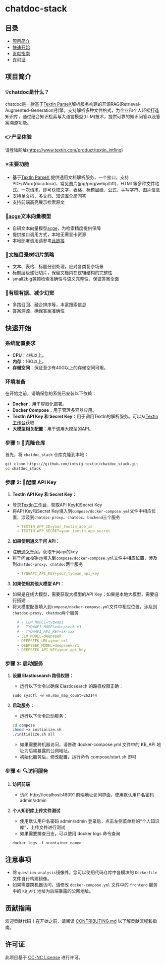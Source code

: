 # chatdoc-stack

## 目录
- [项目简介](#项目简介)
- [快速开始](#安装)
- [贡献指南](#贡献指南)
- [许可证](#许可证)

## 项目简介
### 💡chatdoc是什么？
chatdoc是一款基于[TextIn ParseX](https://www.textin.com/market/detail/pdf_to_markdown)解析服务构建的开源RAG(Retrieval-Augmented-Generation)引擎。支持解析多种文件格式，为企业和个人轻松打造知识库，通过结合知识检索与大语言模型(LLM)技术，提供可靠的知识问答以及答案溯源功能。

### 👉产品体验
请登陆网址(https://www.textin.com/product/textin_intfinq)

### ⭐️主要功能
- 基于[TextIn ParseX](https://www.textin.com/market/detail/pdf_to_markdown),提供通用文档解析服务，一个接口，支持PDF/Word(doc/docx)、常见图片(jpg/png/webp/tiff)、HTML等多种文件格式。一次请求，即可获取文字、表格、标题层级、公式、手写字符、图片信息
- 支持单文档、多文档、知识库全局问答
- 支持前端高亮展示检索原文

### 🚩[acge](https://www.textin.com/market/detail/acge_text_embedding)文本向量模型
- 自研文本向量模型[acge](https://www.textin.com/market/detail/acge_text_embedding)，为检索精度提供保障
- 提供接口调用方式，本地无需显卡资源
- 本地部署调用请参考[此链接](https://github.com/intsig-textin/acge_text_embedding)

### 🌱文档目录树切片策略
- 文本、表格、标题分别处理，应对各类复杂场景
- 标题层级递归切片，保留文档内在逻辑结构的完整性
- small2big兼顾检索准确性与语义完整性，保证答案全面

### 🍱有理有据、减少幻觉
- 多路召回、融合排序等，丰富搜索信息
- 答案溯源，确保答案准确性

## 快速开始

### 系统配置要求

- **CPU**：4核以上。
- **内存**：16G以上。
- **存储空间**：保证至少有40G以上的存储空间可用。

### 环境准备

在开始之前，请确保您的系统已安装以下依赖：

- **Docker**：用于容器化部署。
- **Docker Compose**：用于管理多容器应用。
- **TextIn API Key 和 Secret Key**：用于调用TextIn的解析服务。可以从[TextIn工作台](https://www.textin.com/console/dashboard/setting)获取
- **大模型相关配置**：用于调用大模型的API。

### 步骤 1: 🔨︎克隆仓库

首先，将 `chatdoc_stack` 仓库克隆到本地：

```bash
git clone https://github.com/intsig-textin/chatdoc_stack.git
cd chatdoc_stack
```

### 步骤 2: 🔑︎配置 API Key

1. **TextIn API Key 和 Secret Key：**
- 登录[TextIn工作台](https://www.textin.com/console/dashboard/setting)，获取API Key和Secret Key
- 将API Key和Secret Key填入到`compose/docker-compose.yml`文件中相应位置，涉及到`chatdoc-proxy`、`chatdoc`、`backend`三个服务
  ```docker-compose.yml
    - TEXTIN_APP_ID=your_textin_app_id
    - TEXTIN_APP_SECRET=your_textin_app_secret
  ```

2. **如果使用通义千问 API：**
- 注册[通义千问](https://bailian.console.aliyun.com/)，获取千问api的key
- 将千问api的key填入到`compose/docker-compose.yml`文件中相应位置，涉及到`chatdoc-proxy`、`chatdoc`两个服务
  ```docker-compose.yml
    - TYQWAPI_API_KEY=your_tyqwan_api_key
  ```

3. **如果使用其他大模型 API：**
- 如果是在线大模型，需要获取大模型的API Key；如果是本地大模型，需要自行搭建
- 将大模型配置填入到`compose/docker-compose.yml`文件中相应位置，涉及到`chatdoc-proxy`、`chatdoc`两个服务
  ```docker-compose.yml
    # - LLM_MODEL=tyqwapi
    # - TYQWAPI_MODEL=deepseek-v3
    # - TYQWAPI_API_KEY=sk-xxx
    - LLM_MODEL=deepseek
    - DEEPSEEK_URL=your_url
    - DEEPSEEK_MODEL=deepseek-r1
    - DEEPSEEK_API_KEY=your_api_key
  ```


### 步骤 3: 启动服务

1. **设置 Elasticsearch 路径权限：**
   - 运行以下命令以确保 Elasticsearch 的路径权限正确：
    ```
    sudo sysctl -w vm.max_map_count=262144
    ```

2. **启动服务：**
   - 运行以下命令启动服务：
    ```bash
    cd compose
    chmod +x initialize.sh
    ./initialize.sh all
    ```
    - 如果需要跨机器访问，请修改 docker-compose.yml 文件中的 KB_API 地址为后端暴露的公网地址。
    - 初始化服务后，修改配置，运行命令 compose/start.sh 即可

### 步骤 4: 🔍︎访问服务

1. **访问前端**
   - 访问 http://localhost:48091 前端地址访问界面，使用默认用户名密码 admin/admin

2. **个人知识库上传文件测试**
   - 使用默认用户名密码 admin/admin 登录后，点击左侧菜单栏的“个人知识库”，上传文件进行测试
   - 如果需要排查日志，可以使用 docker logs 命令查询
    ```
    docker logs -f <container_name>
    ```

## 注意事项
- 除 `question-analysis`镜像外，您可以使用代码仓库中各模块的 `Dockerfile` 文件自行构建镜像。
- 如果需要跨机器访问，请修改 `docker-compose.yml` 文件中的 `frontend` 服务中的 `KB_API` 地址为后端暴露的公网地址。


## 贡献指南
欢迎贡献代码！在开始之前，请阅读 [CONTRIBUTING.md](CONTRIBUTING.md) 以了解贡献流程和指南。

## 许可证
此项目基于 [CC-NC License](LICENSE) 进行许可。